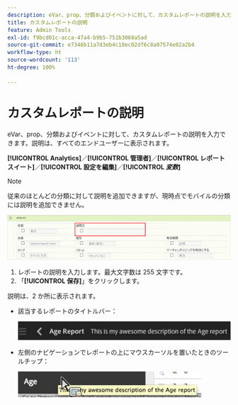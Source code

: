 ```yaml
---
description: eVar、prop、分類およびイベントに対して、カスタムレポートの説明を入力できます。説明は、すべてのエンドユーザーに表示されます。
title: カスタムレポートの説明
feature: Admin Tools
exl-id: f9bcd01c-acca-47a4-b9b5-751b3068a5ad
source-git-commit: e7346b11a7d3eb4c18ec02df6c8a07574e02a2b4
workflow-type: ht
source-wordcount: '113'
ht-degree: 100%

---
```


# カスタムレポートの説明

eVar、prop、分類およびイベントに対して、カスタムレポートの説明を入力できます。説明は、すべてのエンドユーザーに表示されます。

**[!UICONTROL Analytics]**／**[!UICONTROL 管理者]**／**[!UICONTROL レポートスイート]**／**[!UICONTROL 設定を編集]**／**[!UICONTROL *変数&#x200B;*]**

>[!NOTE]
>
>従来のほとんどの分類に対して説明を追加できますが、現時点でモバイルの分類には説明を追加できません。

![](/help/admin/admin/assets/report_descriptions.png)

1. レポートの説明を入力します。最大文字数は 255 文字です。
1. 「**[!UICONTROL 保存]**」をクリックします。

説明は、2 か所に表示されます。

* 該当するレポートのタイトルバー：

   ![](/help/admin/admin/assets/report_description_2.png)

* 左側のナビゲーションでレポートの上にマウスカーソルを置いたときのツールチップ：

   ![](/help/admin/admin/assets/report_description_3.png)
